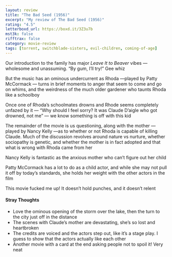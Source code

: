 ```yaml
---
layout: review
title: "The Bad Seed (1956)"
excerpt: "My review of The Bad Seed (1956)"
rating: "4.5"
letterboxd_url: https://boxd.it/3Z3u7b
mst3k: false
rifftrax: false
category: movie-review
tags: [torrent, switchblade-sisters, evil-children, coming-of-age]
---
```


Our introduction to the family has major <i>Leave It to Beaver</i> vibes — wholesome and unassuming. “By gum, I’ll try!” Gee whiz

But the music has an ominous undercurrent as Rhoda —played by Patty McCormack — turns in brief moments to anger that seem to come and go on whims, and the weirdness of the much older gardener who taunts Rhoda like a schoolboy

Once one of Rhoda’s schoolmates drowns and Rhode seems completely unfazed by it — “Why should I feel sorry? It was Claude D’aigle who got drowned, not me” — we know something is off with this kid

The remainder of the movie is us questioning, along with the mother — played by Nancy Kelly —as to whether or not Rhoda is capable of killing Claude. Much of the discussion revolves around nature vs nurture, whether sociopathy is genetic, and whether the mother is in fact adopted and that what is wrong with Rhoda came from her

Nancy Kelly is fantastic as the anxious mother who can’t figure out her child

Patty McCormack has a lot to do as a child actor, and while she may not pull it off by today’s standards, she holds her weight with the other actors in the film

This movie fucked me up! It doesn’t hold punches, and it doesn’t relent

#### Stray Thoughts

- Love the ominous opening of the storm over the lake, then the turn to the city just off in the distance
- The scenes with Claude’s mother are devastating, she’s so lost and heartbroken
- The credits are voiced and the actors step out, like it’s a stage play. I guess to show that the actors actually like each other
- Another movie with a card at the end asking people not to spoil it! Very neat
